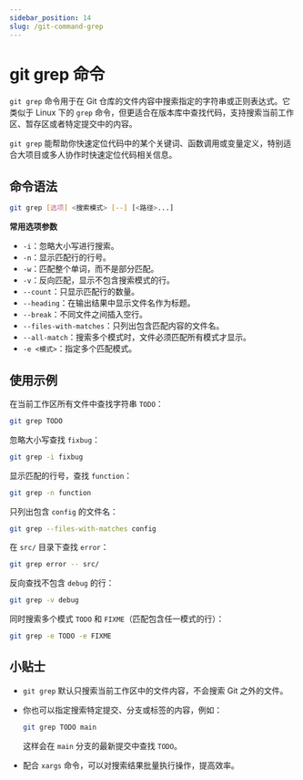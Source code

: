 ```yaml
---
sidebar_position: 14
slug: /git-command-grep
---
```


# git grep 命令

`git grep` 命令用于在 Git 仓库的文件内容中搜索指定的字符串或正则表达式。它类似于 Linux 下的 `grep` 命令，但更适合在版本库中查找代码，支持搜索当前工作区、暂存区或者特定提交中的内容。

`git grep` 能帮助你快速定位代码中的某个关键词、函数调用或变量定义，特别适合大项目或多人协作时快速定位代码相关信息。



## 命令语法

```bash
git grep [选项] <搜索模式> [--] [<路径>...]
```

**常用选项参数**

- `-i`：忽略大小写进行搜索。
- `-n`：显示匹配行的行号。
- `-w`：匹配整个单词，而不是部分匹配。
- `-v`：反向匹配，显示不包含搜索模式的行。
- `--count`：只显示匹配行的数量。
- `--heading`：在输出结果中显示文件名作为标题。
- `--break`：不同文件之间插入空行。
- `--files-with-matches`：只列出包含匹配内容的文件名。
- `--all-match`：搜索多个模式时，文件必须匹配所有模式才显示。
- `-e <模式>`：指定多个匹配模式。



## 使用示例

在当前工作区所有文件中查找字符串 `TODO`：

```bash
git grep TODO
```

忽略大小写查找 `fixbug`：

```bash
git grep -i fixbug
```

显示匹配的行号，查找 `function`：

```bash
git grep -n function
```

只列出包含 `config` 的文件名：

```bash
git grep --files-with-matches config
```

在 `src/` 目录下查找 `error`：

```bash
git grep error -- src/
```

反向查找不包含 `debug` 的行：

```bash
git grep -v debug
```

同时搜索多个模式 `TODO` 和 `FIXME`（匹配包含任一模式的行）：

```bash
git grep -e TODO -e FIXME
```



## 小贴士

- `git grep` 默认只搜索当前工作区中的文件内容，不会搜索 Git 之外的文件。

- 你也可以指定搜索特定提交、分支或标签的内容，例如：

  ```bash
  git grep TODO main
  ```

  这样会在 `main` 分支的最新提交中查找 `TODO`。

- 配合 `xargs` 命令，可以对搜索结果批量执行操作，提高效率。
